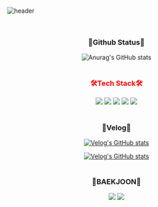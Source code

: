 ![header](https://capsule-render.vercel.app/api?type=waving&color=auto&height=200&section=header&text=HANSOL's%20Github&fontSize=40)



<div align=center> 
  <br>
<h3>📌Github Status📌</h3> 
   
![Anurag's GitHub stats](https://github-readme-stats.vercel.app/api?username=lhs8701&show_icons=true&theme=dark) 
  <br>
  <br>
</div>

<div align=center>

<div align="center" style="color:red"> 
  <h3>🛠️Tech Stack🛠️</h3>
</div>
<div align="center">
  <img src="https://img.shields.io/badge/java-007396?style=for-the-badge&logo=java&logoColor=white">
  <img src="https://img.shields.io/badge/SPRING-6DB33F?style=for-the-badge&logo=SPRING&logoColor=white">
  <img src="https://img.shields.io/badge/SPRINGBOOT-6DB33F?style=for-the-badge&logo=SPRINGBOOT&logoColor=white">
  <img src="https://img.shields.io/badge/MySQL-4479A1?style=for-the-badge&logo=MySQL&logoColor=white">
  <img src="https://img.shields.io/badge/LINUX-FCC624?style=for-the-badge&logo=LINUX&logoColor=white">
  <br>
  <br>
</div>

<div>
<h3>🌿Velog🌿</h3>
  
[![Velog's GitHub stats](https://velog-readme-stats.vercel.app/api?name=lhs8701&slug=2장-문자열-계산기-구현을-통한-테스트와-리팩토링&color=dark)](https://velog.io/@lhs8701/2%EC%9E%A5-%EB%AC%B8%EC%9E%90%EC%97%B4-%EA%B3%84%EC%82%B0%EA%B8%B0-%EA%B5%AC%ED%98%84%EC%9D%84-%ED%86%B5%ED%95%9C-%ED%85%8C%EC%8A%A4%ED%8A%B8%EC%99%80-%EB%A6%AC%ED%8C%A9%ED%86%A0%EB%A7%81)

[![Velog's GitHub stats](https://velog-readme-stats.vercel.app/api?name=lhs8701&slug=Test용-Static-MockEntity를-사용하면서-느낀점&color=dark)](https://velog.io/@lhs8701/Test%EC%9A%A9-Static-MockEntity%EB%A5%BC-%EC%82%AC%EC%9A%A9%ED%95%98%EB%A9%B4%EC%84%9C-%EB%8A%90%EB%82%80%EC%A0%90)
  <br>
  <br>
  </div>

<div>
<h3>🧩BAEKJOON🧩 </h3>
  
<img src="http://mazassumnida.wtf/api/v2/generate_badge?boj=lhs8701">
<img src="http://mazandi.herokuapp.com/api?handle=lhs8701&theme=warm"/>
</div>

